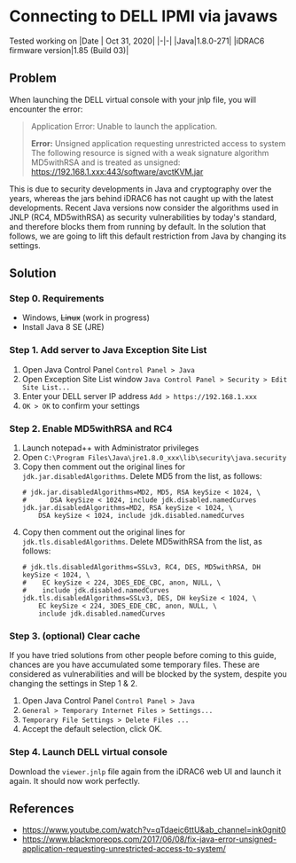 # Connecting to DELL IPMI via javaws

Tested working on
|Date | Oct 31, 2020|
|-|-|
|Java|1.8.0-271|
|iDRAC6 firmware version|1.85 (Build 03)|


## Problem

When launching the DELL virtual console with your jnlp file, you will encounter the error:
> Application Error: Unable to launch the application.
>
> **Error:** Unsigned application requesting unrestricted access to system <br>
> The following resource is signed with a weak signature algorithm MD5withRSA and is treated as unsigned: https://192.168.1.xxx:443/software/avctKVM.jar


This is due to security developments in Java and cryptography over the years, whereas the jars behind iDRAC6 has not caught up with the latest developments. 
Recent Java versions now consider the algorithms used in JNLP (RC4, MD5withRSA) as security vulnerabilities by today's standard, and therefore blocks them from running by default. 
In the solution that follows, we are going to lift this default restriction from Java by changing its settings.

## Solution

### Step 0. Requirements

- Windows, ~~Linux~~ (work in progress)
- Install Java 8 SE (JRE)

### Step 1. Add server to Java Exception Site List

1. Open Java Control Panel `Control Panel > Java`
2. Open Exception Site List window `Java Control Panel > Security > Edit Site List... `
3. Enter your DELL server IP address `Add > https://192.168.1.xxx`
4. `OK > OK` to confirm your settings

### Step 2. Enable MD5withRSA and RC4

1. Launch notepad++ with Administrator privileges
2. Open `C:\Program Files\Java\jre1.8.0_xxx\lib\security\java.security`
3. Copy then comment out the original lines for `jdk.jar.disabledAlgorithms`. Delete MD5 from the list, as follows:
    ```
    # jdk.jar.disabledAlgorithms=MD2, MD5, RSA keySize < 1024, \
    #      DSA keySize < 1024, include jdk.disabled.namedCurves
    jdk.jar.disabledAlgorithms=MD2, RSA keySize < 1024, \
        DSA keySize < 1024, include jdk.disabled.namedCurves
    ```
4. Copy then comment out the original lines for `jdk.tls.disabledAlgorithms`. Delete MD5withRSA from the list, as follows:
    ```
    # jdk.tls.disabledAlgorithms=SSLv3, RC4, DES, MD5withRSA, DH keySize < 1024, \
    #    EC keySize < 224, 3DES_EDE_CBC, anon, NULL, \
    #    include jdk.disabled.namedCurves
    jdk.tls.disabledAlgorithms=SSLv3, DES, DH keySize < 1024, \
        EC keySize < 224, 3DES_EDE_CBC, anon, NULL, \
        include jdk.disabled.namedCurves
    ```


### Step 3. (optional) Clear cache

If you have tried solutions from other people before coming to this guide, chances are you have accumulated some temporary files. These are considered as vulnerabilities and will be blocked by the system, despite you changing the settings in Step 1 & 2.

1. Open Java Control Panel `Control Panel > Java`
2. `General > Temporary Internet Files > Settings...`
3. `Temporary File Settings > Delete Files ...`
4. Accept the default selection, click OK.


### Step 4. Launch DELL virtual console
Download the `viewer.jnlp` file again from the iDRAC6 web UI and launch it again. It should now work perfectly.

## References
- https://www.youtube.com/watch?v=qTdaeic6ttU&ab_channel=ink0gnit0
- https://www.blackmoreops.com/2017/06/08/fix-java-error-unsigned-application-requesting-unrestricted-access-to-system/